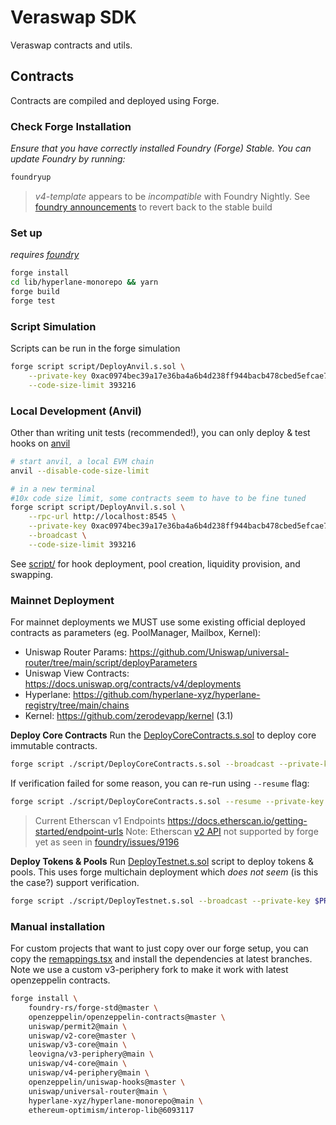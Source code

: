 # Veraswap SDK

Veraswap contracts and utils.

## Contracts

Contracts are compiled and deployed using Forge.

### Check Forge Installation

*Ensure that you have correctly installed Foundry (Forge) Stable. You can update Foundry by running:*

```bash
foundryup
```

> *v4-template* appears to be *incompatible* with Foundry Nightly. See [foundry announcements](https://book.getfoundry.sh/announcements) to revert back to the stable build

### Set up

*requires [foundry](https://book.getfoundry.sh)*

```bash
forge install
cd lib/hyperlane-monorepo && yarn
forge build
forge test
```

### Script Simulation

Scripts can be run in the forge simulation

```bash
forge script script/DeployAnvil.s.sol \
    --private-key 0xac0974bec39a17e36ba4a6b4d238ff944bacb478cbed5efcae784d7bf4f2ff80 \
    --code-size-limit 393216
```

### Local Development (Anvil)

Other than writing unit tests (recommended!), you can only deploy & test hooks on [anvil](https://book.getfoundry.sh/anvil/)

```bash
# start anvil, a local EVM chain
anvil --disable-code-size-limit

# in a new terminal
#10x code size limit, some contracts seem to have to be fine tuned
forge script script/DeployAnvil.s.sol \
    --rpc-url http://localhost:8545 \
    --private-key 0xac0974bec39a17e36ba4a6b4d238ff944bacb478cbed5efcae784d7bf4f2ff80 \
    --broadcast \
    --code-size-limit 393216
```

See [script/](script/) for hook deployment, pool creation, liquidity provision, and swapping.

### Mainnet Deployment
For mainnet deployments we MUST use some existing official deployed contracts as parameters (eg. PoolManager, Mailbox, Kernel):
- Uniswap Router Params: https://github.com/Uniswap/universal-router/tree/main/script/deployParameters
- Uniswap View Contracts: https://docs.uniswap.org/contracts/v4/deployments
- Hyperlane: https://github.com/hyperlane-xyz/hyperlane-registry/tree/main/chains
- Kernel: https://github.com/zerodevapp/kernel (3.1)

**Deploy Core Contracts**
Run the [DeployCoreContracts.s.sol](./script/DeployCoreContracts.s.sol) to deploy core immutable contracts.
```bash
forge script ./script/DeployCoreContracts.s.sol --broadcast --private-key $PRIVATE_KEY --rpc-url sepolia --verify
```

If verification failed for some reason, you can re-run using `--resume` flag:
```bash
forge script ./script/DeployCoreContracts.s.sol --resume --private-key $PRIVATE_KEY --rpc-url sepolia --verify
```

> Current Etherscan v1 Endpoints https://docs.etherscan.io/getting-started/endpoint-urls
> Note: Etherscan [v2 API](https://docs.etherscan.io/etherscan-v2) not supported by forge yet as seen in [foundry/issues/9196](https://github.com/foundry-rs/foundry/issues/9196)

**Deploy Tokens & Pools**
Run [DeployTestnet.s.sol](./script/DeployTestnet.s.sol) script to deploy tokens & pools. This uses forge multichain deployment which *does not seem* (is this the case?) support verification.
```bash
forge script ./script/DeployTestnet.s.sol --broadcast --private-key $PRIVATE_KEY
```

### Manual installation

For custom projects that want to just copy over our forge setup, you can copy the [remappings.tsx](./remappings.txt) and install the dependencies at latest branches. Note we use a custom v3-periphery fork to make it work with latest openzeppelin contracts.

```bash
forge install \
    foundry-rs/forge-std@master \
    openzeppelin/openzeppelin-contracts@master \
    uniswap/permit2@main \
    uniswap/v2-core@master \
    uniswap/v3-core@main \
    leovigna/v3-periphery@main \
    uniswap/v4-core@main \
    uniswap/v4-periphery@main \
    openzeppelin/uniswap-hooks@master \
    uniswap/universal-router@main \
    hyperlane-xyz/hyperlane-monorepo@main \
    ethereum-optimism/interop-lib@6093117
```

